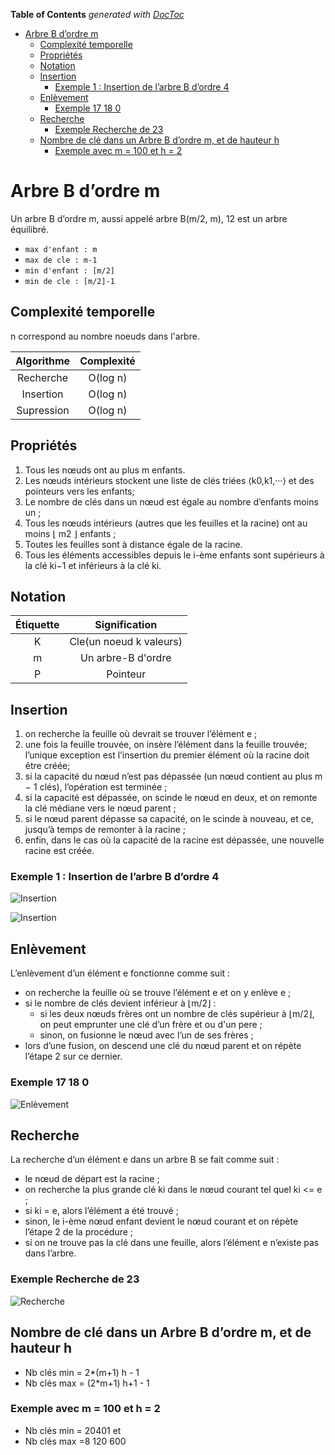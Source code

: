 <!-- START doctoc generated TOC please keep comment here to allow auto update -->
<!-- DON'T EDIT THIS SECTION, INSTEAD RE-RUN doctoc TO UPDATE -->
**Table of Contents**  *generated with [DocToc](https://github.com/thlorenz/doctoc)*

- [Arbre B d’ordre m](#arbre-b-dordre-m)
  - [Complexité temporelle](#complexité-temporelle)
  - [Propriétés](#propriétés)
  - [Notation](#notation)
  - [Insertion](#insertion)
    - [Exemple 1 : Insertion de l’arbre B d’ordre 4](#exemple-1-insertion-de-larbre-b-dordre-4)
  - [Enlèvement](#enlèvement)
    - [Exemple 17 18 0](#exemple-17-18-0)
  - [Recherche](#recherche)
    - [Exemple Recherche de 23](#exemple-recherche-de-23)
  - [Nombre de clé dans un Arbre B d’ordre m, et de hauteur h](#nombre-de-clé-dans-un-arbre-b-dordre-m-et-de-hauteur-h)
    - [Exemple avec m = 100 et h = 2](#exemple-avec-m--100-et-h--2)

<!-- END doctoc generated TOC please keep comment here to allow auto update -->

# Arbre B d’ordre m

Un arbre B d’ordre m, aussi appelé arbre B(m/2, m), 12 est un arbre équilibré.

- `max d'enfant : m`
- `max de cle : m-1`
- `min d'enfant : [m/2]`
- `min de cle : [m/2]-1`

## Complexité temporelle
n correspond au nombre noeuds dans l'arbre.

| Algorithme | Complexité |
| :---: | :---: |
| Recherche | O(log n) |
| Insertion | O(log n) |
| Supression | O(log n) |

## Propriétés
1. Tous les nœuds ont au plus m enfants.
2. Les nœuds intérieurs stockent une liste de clés triées ⟨k0,k1,···⟩ et des pointeurs vers les enfants;
3. Le nombre de clés dans un nœud est égale au nombre d’enfants moins un ;
4. Tous les nœuds intérieurs (autres que les feuilles et la racine) ont au moins ⌊ m2 ⌋ enfants ;
5. Toutes les feuilles sont à distance égale de la racine.
6. Tous les éléments accessibles depuis le i-ème enfants sont supérieurs à la clé ki−1 et inférieurs à la clé ki.


## Notation
| Étiquette | Signification |
| :---: | :---: |
| K | Cle(un noeud k valeurs) |
| m | Un arbre-B d'ordre |
| P | Pointeur |

## Insertion
  
1. on recherche la feuille où devrait se trouver l’élément e ;
2. une fois la feuille trouvée, on insère l’élément dans la feuille trouvée; l’unique exception est l’insertion du premier élément où la racine doit être créée;
3. si la capacité du nœud n’est pas dépassée (un nœud contient au plus m − 1 clés), l’opération est terminée ;
4. si la capacité est dépassée, on scinde le nœud en deux, et on remonte la clé médiane vers le nœud parent ;
5. si le nœud parent dépasse sa capacité, on le scinde à nouveau, et ce, jusqu’à temps de remonter à la racine ;
6. enfin, dans le cas où la capacité de la racine est dépassée, une nouvelle racine est créée.


### Exemple 1 : Insertion de l’arbre B d’ordre 4

![Insertion](./Images/Insertion-1.png)

![Insertion](./Images/Insertion-2.png)

## Enlèvement

L’enlèvement d’un élément e fonctionne comme suit :
- on recherche la feuille où se trouve l’élément e et on y enlève e ; 
- si le nombre de clés devient inférieur à ⌊m/2⌋ :
  - si les deux nœuds frères ont un nombre de clés supérieur à ⌊m/2⌋, on peut emprunter une clé d’un frère et ou d'un pere ;
  - sinon, on fusionne le nœud avec l’un de ses frères ;
- lors d’une fusion, on descend une clé du nœud parent et on répète l’étape 2 sur ce dernier.
  
### Exemple 17 18 0

![Enlèvement](./Images/enlevement.png)

## Recherche

La recherche d’un élément e dans un arbre B se fait comme suit :
- le nœud de départ est la racine ;
- on recherche la plus grande clé ki dans le nœud courant tel quel ki <= e ;
- si ki = e, alors l’élément a été trouvé ;
- sinon, le i-ème nœud enfant devient le nœud courant et on répète l’étape 2 de la procédure ; 
- si on ne trouve pas la clé dans une feuille, alors l’élément e n’existe pas dans l’arbre.  

  
### Exemple Recherche de 23

![Recherche](./Images/reherche.png)

## Nombre de clé dans un Arbre B d’ordre m, et de hauteur h
- Nb clés min = 2*(m+1) h  - 1
- Nb clés max = (2*m+1) h+1 - 1
  
### Exemple avec m = 100 et h = 2

- Nb clés min = 20401 et 
- Nb clés max =8 120 600
